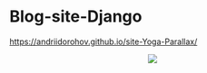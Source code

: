 # Blog-site-Django

https://andriidorohov.github.io/site-Yoga-Parallax/
<div align="center">
  <img src="https://github.com/AndriiDorohov/Yoga-site-Parallax/blob/main/preview.png"/>
</div>
